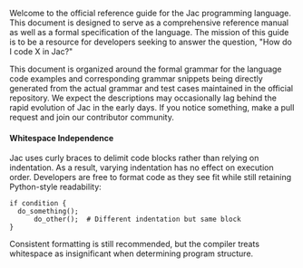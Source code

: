 Welcome to the official reference guide for the Jac programming language. This document is designed to serve as a comprehensive reference manual as well as a formal specification of the language. The mission of this guide is to be a resource for developers seeking to answer the question, "How do I code X in Jac?"

This document is organized around the formal grammar for the language code examples and corresponding grammar snippets being directly generated from the actual grammar and test cases maintained in the official repository. We expect the descriptions may occasionally lag behind the rapid evolution of Jac in the early days. If you notice something, make a pull request and join our contributor community.

#### Whitespace Independence

Jac uses curly braces to delimit code blocks rather than relying on indentation.
As a result, varying indentation has no effect on execution order.  Developers are
free to format code as they see fit while still retaining Python-style readability:

```jac
if condition {
  do_something();
      do_other();  # Different indentation but same block
}
```
Consistent formatting is still recommended, but the compiler treats whitespace as
insignificant when determining program structure.

